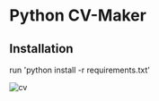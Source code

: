 # Python  CV-Maker
## Installation
run 'python install -r requirements.txt'

![cv](https://user-images.githubusercontent.com/89096982/133107379-6037c380-5dd3-404c-b0de-f35ea6f0ce5c.png)
